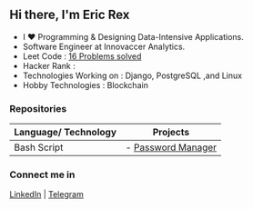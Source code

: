 ## Hi there, I'm Eric Rex
- I  ❤️  Programming & Designing Data-Intensive Applications.
- Software Engineer at Innovaccer Analytics.
- Leet Code               : [16 Problems solved](https://leetcode.com/ericrex09/)
- Hacker Rank             : 
- Technologies Working on : Django, PostgreSQL ,and Linux
- Hobby Technologies      : Blockchain

### Repositories
| Language/ Technology      | Projects |
| ---------------------------------------------------------------------------- | ----------- |
| Bash Script    | - [Password Manager](https://github.com/ericraymundrex/Project1_Innovaccer_Training-External-)    |

### Connect me in
[LinkedIn](https://www.linkedin.com/in/ericrex/) | [Telegram](https://t.me/ericrex20)

